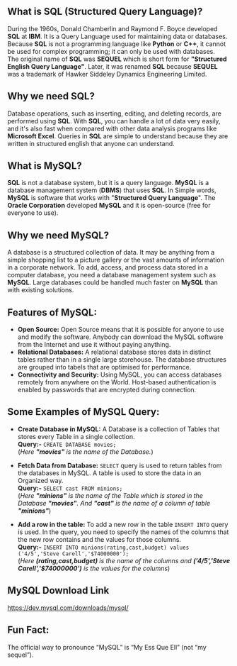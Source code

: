 ## What is SQL (Structured Query Language)?
During the 1960s, Donald Chamberlin and Raymond F. Boyce developed **SQL** at **IBM**. It is a Query Language used for maintaining data or databases. Because **SQL** is not a programming language like **Python** or **C++**, it cannot be used for complex programming; it can only be used with databases.
<br> The original name of **SQL** was **SEQUEL** which is short form for **"Structured English Query Language"**. Later, it was renamed **SQL** because **SEQUEL** was a trademark of Hawker Siddeley Dynamics Engineering Limited.

## Why we need SQL?
Database operations, such as inserting, editing, and deleting records, are performed using **SQL**. With **SQL**, you can handle a lot of data very easily, and it's also fast when compared with other data analysis programs like **Microsoft Excel**. Queries in **SQL** are simple to understand because they are written in structured english that anyone can understand.

## What is MySQL?
**SQL** is not a database system, but it is a query language. **MySQL** is a database management system (**DBMS**) that uses **SQL**. In Simple words, **MySQL** is software that works with "**Structured Query Language**". The **Oracle Corporation** developed **MySQL** and it is open-source (free for everyone to use).

## Why we need MySQL?
A database is a structured collection of data. It may be anything from a simple shopping list to a picture gallery or the vast amounts of information in a corporate network. To add, access, and process data stored in a computer database, you need a database management system such as **MySQL**. Large databases could be handled much faster on **MySQL** than with existing solutions.

## Features of MySQL:
<ul>
<li> <b>Open Source:</b> Open Source means that it is possible for anyone to use and modify the software. Anybody can download the MySQL software from the Internet and use it without paying anything.</li>
<li> <b>Relational Databases:</b> A relational database stores data in distinct tables rather than in a single large storehouse. The database structures are grouped into tabels that are optimised for performance. </li>
<li> <b>Connectivity and Security:</b> Using MySQL, you can access databases remotely from anywhere on the World. Host-based authentication is enabled by passwords that are encrypted during connection.</li>
</ul>

## Some Examples of MySQL Query:
<ul>
<li> <b>Create Database in MySQL:</b> A Database is a collection of Tables that stores every Table in a single collection.</li>
<b>Query:-</b> <code>CREATE DATABASE movies;</code> <br>(<i>Here <b>"movies"</b> is the name of the Database.</i>)<p>

<li><b>Fetch Data from Database:</b> <code>SELECT</code> query is used to return tables from the databases in MySQL. A table is used to store the data in an Organized way.</li>
<b>Query:-</b> <code>SELECT cast FROM minions;</code> <br>(<i>Here <b>"minions"</b> is the name of the Table which is stored in the Database <b>"movies"</b>. And <b>"cast"</b> is the name of a column of table <b>"minions"</b></i>)<p>
  
  <li> <b>Add a row in the table:</b> To add a new row in the table <code>INSERT INTO</code> query is used. In the query, you need to specify the names of the columns that the new row contains and the values for those columns.</li>
<b>Query:-</b> <code>INSERT INTO minions(rating,cast,budget) values ('4/5','Steve Carell','$74000000');</code> <br>(<i>Here <b>(rating,cast,budget)</b> is the name of the columns and <b>('4/5','Steve Carell','$74000000')</b> is the values for the columns</i>)
  
</ul>



## MySQL Download Link
https://dev.mysql.com/downloads/mysql/

## Fun Fact:
The official way to pronounce “MySQL” is “My Ess Que Ell” (not “my sequel”).

